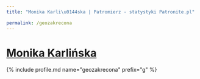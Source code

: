 ```yaml
---
title: "Monika Karli\u0144ska | Patromierz - statystyki Patronite.pl"

permalink: /geozakrecona
---
```


# [Monika Karlińska](https://patronite.pl/geozakrecona)

{% include profile.md name="geozakrecona" prefix="g" %}
